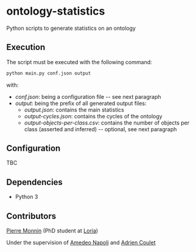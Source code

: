 # ontology-statistics

Python scripts to generate statistics on an ontology

## Execution

The script must be executed with the following command:

```bash
python main.py conf.json output
```

with:
* _conf.json_: being a configuration file -- see next paragraph
* _output_: being the prefix of all generated output files:
    * _output.json_: contains the main statistics
    * _output-cycles.json_: contains the cycles of the ontology
    * _output-objects-per-class.csv_: contains the number of objects per class (asserted and inferred) -- optional, 
    see next paragraph

## Configuration

TBC

## Dependencies

* Python 3

## Contributors

[Pierre Monnin](https://pmonnin.github.io/) (PhD student at [Loria](http://www.loria.fr/en/))

Under the supervision of [Amedeo Napoli](https://members.loria.fr/ANapoli/) and [Adrien Coulet](https://members.loria.fr/ACoulet/)